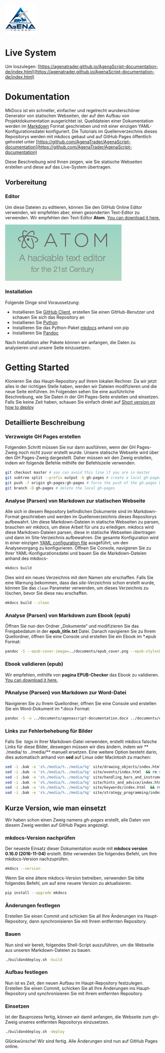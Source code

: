 ![AgenaTrader](./sources/images/logo_100.png)

# Live System
Um loszulegen: [https://agenatrader.github.io/AgenaScript-documentation-de/index.html](https://agenatrader.github.io/AgenaScript-documentation-de/index.html)

# Dokumentation
MkDocs ist ein schneller, einfacher und regelrecht wunderschöner Generator von statischen Webseiten, der auf den Aufbau von Projektdokumentation ausgerichtet ist. Quelldateien einer Dokumentation werden im [Markdown](https://guides.github.com/features/mastering-markdown/) Format geschrieben und mit einer einzigen YAML-Konfigurationsdatei konfiguriert. Die Tutorials im Quellenverzeichnis dieses Repositorys werden mit mkdocs gebaut und auf GitHub Pages öffentlich gehostet unter  [https://github.com/AgenaTrader/AgenaScript-documentation](https://github.com/AgenaTrader/AgenaScript-documentation)

Diese Beschreibung wird Ihnen zeigen, wie Sie statische Webseiten erstellen und diese auf das Live-System übertragen.

## Vorbereitung
### Editor
Um diese Dateien zu editieren, können Sie den GitHub Online Editor verwenden, wir empfehlen aber, einen gesonderten Text-Editor zu verwenden. Wir empfehlen den Text-Editor **Atom**. [You can download it here.](https://atom.io)

![Atom](./sources/images/logo_atom.png)

### Installation
Folgende Dinge sind Voraussetzung:
*   Installieren Sie  [GitHub Client](https://desktop.github.com), erstellen Sie einen GitHub-Benutzer und schauen Sie sich das Repository an
*   Installieren Sie  [Python](https://www.python.org/downloads/)
*   Installieren Sie das Python-Paket  [mkdocs](http://www.mkdocs.org) anhand von pip
*   Installieren Sie  [Pandoc](http://pandoc.org/installing.html)

Nach Installation aller Pakete können wir anfangen, die Daten zu analysieren und unsere Seite einzusetzen.

# Getting Started
Klonieren Sie das Haupt-Repository auf ihrem lokalen Rechner. Da wir jetzt alles in der richtigen Stelle haben, werden wir Dateien modifizieren und die neue Seite einführen. Im Folgenden sehen Sie eine ausführliche Beschreibung, wie Sie Daten in der GH Pages-Seite erstellen und einsetzen. Falls Sie keine Zeit haben, schauen Sie einfach direkt auf  [Short version on how to deploy](#short-version-on-how-to-deploy)

## Detaillierte Beschreibung
### Verzweigte GH Pages erstellen
Folgenden Schritt müssen Sie nur dann ausführen, wenn der GH Pages-Zweig noch nicht zuvor erstellt wurde. Unsere statische Webseite wird über den GH Pages-Zweig dargestellt. Daher müssen wir den Zweig erstellen, indem wir folgende Befehle mithilfe der Befehlszeile verwenden.
```bash
git checkout master # you can avoid this line if you are in master
git subtree split --prefix output -b gh-pages # create a local gh-pages branch containing the splitted output folder
git push -f origin gh-pages:gh-pages # force the push of the gh-pages branch to the remote gh-pages branch at origin
git branch -D gh-pages # delete the local gh-pages
```

### Analyse (Parsen) von Markdown zur statischen Webseite
Alle sich in diesem Repository befindlichen Dokumente sind im Markdown-Format geschrieben und werden im Quellenverzeichnis dieses Repositorys aufbewahrt. Um diese Markdown-Dateien in statische Webseiten zu parsen, brauchen wir mkdocs, um diese Arbeit für uns zu erledigen. mkdocs wird diese Markdown-Dateien parsen, diese in statische Webseiten übertragen und dann im Site-Verzeichnis aufbewahren. Die gesamte Konfiguration wird in einer einzigen  [YAML configuration file](mkdocs.yml) ausgeführt, um den Analysevorgang zu konfigurieren. Öffnen Sie Console, navigieren Sie zu Ihrer YAML-Konfigurationsdatei und bauen Sie die Markdown-Dateien anhand des mkdocs-

```bash
mkdocs build
```
Dies wird ein neues Verzeichnis mit dem Namen *site* erschaffen. 
Falls Sie eine Warnung bekommen, dass das *site-Verzeichnis* schon erstellt wurde, können Sie das `clean` Parameter verwenden, um dieses Verzeichnis zu löschen, bevor Sie diese neu erschaffen.
```bash
mkdocs build --clean
```

### Analyse (Parsen) von Markdown zum Ebook (epub)
Öffnen Sie nun den Ordner „Dokumente“ und modifizieren Sie das Freigabedatum in der **epub_title.txt** Datei.
Danach navigieren Sie zu Ihrem Quellordner, öffnen Sie eine Console und erstellen Sie ein Ebook im \*.epub Format:
```bash
pandoc -S --epub-cover-image=../documents/epub_cover.png --epub-stylesheet=../documents/epub_styles.css -o ../documents/agenascript-documentation.epub ../documents/epub_title.txt index.md handling_bars_and_instruments.md events.md strategy_programming.md keywords.md drawing_objects.md hints_and_advice.md
```

### Ebook validieren (epub)
Wir empfehlen, mithilfe von  **pagina EPUB-Checker** das Ebook zu validieren. [You can download it here.](http://www.pagina-online.de/produkte/epub-checker/#c773)

### PAnalyse (Parsen) von Markdown zur Word-Datei
Navigieren Sie zu Ihrem Quellordner, öffnen Sie eine Console und erstellen Sie ein Word-Dokument im  \*.docx Format:
```bash
pandoc -S -o ../documents/agenascript-documentation.docx ../documents/epub_title.txt index.md handling_bars_and_instruments.md events.md strategy_programming.md keywords.md drawing_objects.md hints_and_advice.md
```

### Links zur Fehlerbehebung für Bilder
Falls Sie  *<img> tags* in Ihrer Markdown-Datei verwenden, erstellt mkdocs falsche Links für diese Bilder, deswegen müssen wir dies ändern, indem wir ** ./media/ to ../media/** manuell ersetzen.
Eine weitere Option besteht darin, dies automatisch anhand von **sed** auf Linux oder Macintosh zu machen:
```bash
sed -i .bak -e 's%./media/%../media/%g' site/drawing_objects/index.html  && rm site/drawing_objects/index.html.bak
sed -i .bak -e 's%./media/%../media/%g' site/events/index.html  && rm site/events/index.html.bak
sed -i .bak -e 's%./media/%../media/%g' site/handling_bars_and_instruments/index.html  && rm site/handling_bars_and_instruments/index.html.bak
sed -i .bak -e 's%./media/%../media/%g' site/hints_and_advice/index.html  && rm site/hints_and_advice/index.html.bak
sed -i .bak -e 's%./media/%../media/%g' site/keywords/index.html  && rm site/keywords/index.html.bak
sed -i .bak -e 's%./media/%../media/%g' site/strategy_programming/index.html  && rm site/strategy_programming/index.html.bak
```

## Kurze Version, wie man einsetzt
Wir haben schon einen Zweig namens *gh-pages* erstellt, alle Daten von diesem Zweig werden auf GitHub Pages angezeigt.

### mkdocs-Version nachprüfen
Der neueste Einsatz dieser Dokumentation wurde mit  **mkdocs version 0.16.0 (2016-11-04)** erstellt.
Bitte verwenden Sie folgendes Befehl, um Ihre mkdocs-Version nachzuprüfen.
```bash
mkdocs --version
```

Wenn Sie eine ältere mkdocs-Version betreiben, verwenden Sie bitte folgendes Befehl, um auf eine neuere Version zu aktualisieren.
```bash
pip install --upgrade mkdocs
```

### Änderungen festlegen
Erstellen Sie einen Commit und schicken Sie all Ihre Änderungen ins Haupt-Repository, dann synchronisieren Sie mit Ihrem entfernten Repository.

### Bauen
Nun sind wir bereit, folgendes Shell-Script auszuführen, um die Webseite aus unseren Markdown-Dateien zu bauen.
```bash
./buildanddeploy.sh -build
```

### Aufbau festlegen
Nun ist es Zeit, den neuen Aufbau im Haupt-Repository festzulegen. Erstellen Sie einen Commit, schicken Sie all Ihre Änderungen ins Haupt-Repository und synchronisieren Sie mit Ihrem entfernten Repository.

### Einsetzen
Ist der Bauprozess fertig, können wir damit anfangen, die Webseite zum gh-Zweig unseres entfernten Repositorys einzusetzen.
```bash
./buildanddeploy.sh -deploy
```

Glückwünsche! Wir sind fertig. Alle Änderungen sind nun auf GitHub Pages online.
